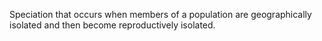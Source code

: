 Speciation that occurs when members of a population are geographically isolated and then become reproductively isolated.